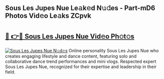 ## Sous Les Jupes Nue Le𝚊k𝚎d N𝚞𝚍es - Part-mD6 Photos Vid𝚎o Le𝚊ks ZCpvk

# <h2><a href="http://fb3xiv.evod.top/?m=Sous+Les+Jupes+Nue">🔗 👉🔴 Sous Les Jupes Nue Vid𝚎o Ph𝚘t𝚘s</a></h2>

[![Sous Les Jupes Nue N𝚞d𝚎s](https://i.imgur.com/8V9OHl7.gif)](http://fb3xiv.evod.top/?m=Sous+Les+Jupes+Nue)
Online personality Sous Les Jupes Nue who creates engaging lifestyle and dance content, featuring solo and collaborative dance trend performances and mini vlogs. Respected expert Sous Les Jupes Nue, recognized for their expertise and leadership in their field. 
